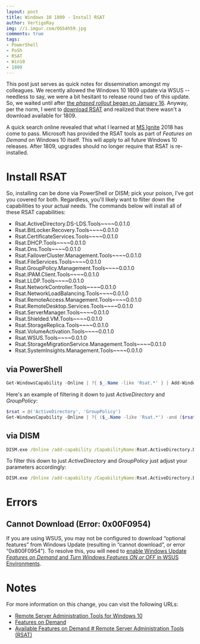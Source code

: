 ```yaml
---
layout: post
title: Windows 10 1809 - Install RSAT 
author: VertigoRay
img: //i.imgur.com/OGS4h59.jpg
comments: true
tags:
- PowerShell
- PoSh
- RSAT
- Win10
- 1809
---
```

This post just serves as quick notes for dissemination  amongst my colleagues.
We recently allowed the Windows 10 1809 update via WSUS -- needless to say, we were a bit hesitant to release round two of this update.
So, we waited until after [the *phased rollout* began on January 16](https://support.microsoft.com/en-us/help/4464619/windows-10-update-history).
Anyway, per the norm, I went to [download RSAT](https://www.microsoft.com/en-us/download/details.aspx?id=45520) and realized that there wasn't a download available for 1809.

A quick search online revealed that what I learned at [MS Ignite](https://www.microsoft.com/en-us/ignite) 2018 has come to pass.
Microsoft has provided the RSAT tools as part of *Features on Demand* on Windows 10 itself. This will apply to all future Windows 10 releases.
After 1809, upgrades should no longer require that RSAT is re-installed.

# Install RSAT

So, installing can be done via PowerShell or DISM; pick your poison, I've got you covered for both. Regardless, you'll likely want to filter down the capabilities to your actual needs. The commands below will install all of these RSAT capabilities:

- Rsat.ActiveDirectory.DS-LDS.Tools~~~~0.0.1.0
- Rsat.BitLocker.Recovery.Tools~~~~0.0.1.0
- Rsat.CertificateServices.Tools~~~~0.0.1.0
- Rsat.DHCP.Tools~~~~0.0.1.0
- Rsat.Dns.Tools~~~~0.0.1.0
- Rsat.FailoverCluster.Management.Tools~~~~0.0.1.0
- Rsat.FileServices.Tools~~~~0.0.1.0
- Rsat.GroupPolicy.Management.Tools~~~~0.0.1.0
- Rsat.IPAM.Client.Tools~~~~0.0.1.0
- Rsat.LLDP.Tools~~~~0.0.1.0
- Rsat.NetworkController.Tools~~~~0.0.1.0
- Rsat.NetworkLoadBalancing.Tools~~~~0.0.1.0
- Rsat.RemoteAccess.Management.Tools~~~~0.0.1.0
- Rsat.RemoteDesktop.Services.Tools~~~~0.0.1.0
- Rsat.ServerManager.Tools~~~~0.0.1.0
- Rsat.Shielded.VM.Tools~~~~0.0.1.0
- Rsat.StorageReplica.Tools~~~~0.0.1.0
- Rsat.VolumeActivation.Tools~~~~0.0.1.0
- Rsat.WSUS.Tools~~~~0.0.1.0
- Rsat.StorageMigrationService.Management.Tools~~~~0.0.1.0
- Rsat.SystemInsights.Management.Tools~~~~0.0.1.0

## via PowerShell

```powershell
Get-WindowsCapability -Online | ?{ $_.Name -like 'Rsat.*' } | Add-WindowsCapability -Online
```

Here's an example of filtering it down to just *ActiveDirectory* and *GroupPolicy*:

```powershell
$rsat = @('ActiveDirectory', 'GroupPolicy')
Get-WindowsCapability -Online | ?{ ($_.Name -like 'Rsat.*') -and ($rsat -contains $_.Name.Split('.')[1]) } | Add-WindowsCapability -Online
```

## via DISM

```cmd
DISM.exe /Online /add-capability /CapabilityName:Rsat.ActiveDirectory.DS-LDS.Tools~~~~0.0.1.0 /CapabilityName:Rsat.BitLocker.Recovery.Tools~~~~0.0.1.0 /CapabilityName:Rsat.CertificateServices.Tools~~~~0.0.1.0 /CapabilityName:Rsat.DHCP.Tools~~~~0.0.1.0 /CapabilityName:Rsat.Dns.Tools~~~~0.0.1.0 /CapabilityName:Rsat.FailoverCluster.Management.Tools~~~~0.0.1.0 /CapabilityName:Rsat.FileServices.Tools~~~~0.0.1.0 /CapabilityName:Rsat.GroupPolicy.Management.Tools~~~~0.0.1.0 /CapabilityName:Rsat.IPAM.Client.Tools~~~~0.0.1.0 /CapabilityName:Rsat.LLDP.Tools~~~~0.0.1.0 /CapabilityName:Rsat.NetworkController.Tools~~~~0.0.1.0 /CapabilityName:Rsat.NetworkLoadBalancing.Tools~~~~0.0.1.0 /CapabilityName:Rsat.RemoteAccess.Management.Tools~~~~0.0.1.0 /CapabilityName:Rsat.RemoteDesktop.Services.Tools~~~~0.0.1.0 /CapabilityName:Rsat.ServerManager.Tools~~~~0.0.1.0 /CapabilityName:Rsat.Shielded.VM.Tools~~~~0.0.1.0 /CapabilityName:Rsat.StorageReplica.Tools~~~~0.0.1.0 /CapabilityName:Rsat.VolumeActivation.Tools~~~~0.0.1.0 /CapabilityName:Rsat.WSUS.Tools~~~~0.0.1.0 /CapabilityName:Rsat.StorageMigrationService.Management.Tools~~~~0.0.1.0 /CapabilityName:Rsat.SystemInsights.Management.Tools~~~~0.0.1.0
```

To filter this down to just *ActiveDirectory* and *GroupPolicy* just adjust your parameters accordingly:

```cmd
DISM.exe /Online /add-capability /CapabilityName:Rsat.ActiveDirectory.DS-LDS.Tools~~~~0.0.1.0 /CapabilityName:Rsat.GroupPolicy.Management.Tools~~~~0.0.1.0
```

# Errors

## Cannot Download (Error: 0x00F0954)

If you are using WSUS, you may not be configured to download “optional features” from Windows Update (resulting in “cannot download”, or error “0x800F0954”). To resolve this, you will need to [enable Windows Update *Features on Demand* and *Turn Windows Features ON or OFF* in WSUS Environments](https://www.stephenwagner.com/2018/10/08/enable-windows-update-features-on-demand-and-turn-windows-features-on-or-off-in-wsus-environments/).

# Notes

For more information on this change, you can visit the following URLs:

- [Remote Server Administration Tools for Windows 10](https://www.microsoft.com/en-ca/download/details.aspx?id=45520)
- [Features on Demand](https://docs.microsoft.com/en-us/windows-hardware/manufacture/desktop/features-on-demand-v2–capabilities)
- [Available Features on Demand # Remote Server Administration Tools (RSAT)](https://docs.microsoft.com/en-us/windows-hardware/manufacture/desktop/features-on-demand-non-language-fod#remote-server-administration-tools-rsat)